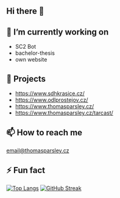 ## Hi there 👋

## 🔭 I’m currently working on
- SC2 Bot
- bachelor-thesis
- own website

## 💾 Projects
- https://www.sdhkrasice.cz/
- https://www.odlprostejov.cz/
- https://www.thomasparsley.cz/
- https://www.thomasparsley.cz/tarcast/

## 📫 How to reach me
<email@thomasparsley.cz>

## ⚡ Fun fact

<div>

[![Top Langs](https://github-readme-stats.vercel.app/api/top-langs/?username=Thomasparsley)](https://github.com/anuraghazra/github-readme-stats)
[![GitHub Streak](https://github-readme-streak-stats.herokuapp.com/?user=DenverCoder1)](https://git.io/streak-stats)
  
 </div>

<!--
**Thomasparsley/Thomasparsley** is a ✨ _special_ ✨ repository because its `README.md` (this file) appears on your GitHub profile.

Here are some ideas to get you started:

- 🔭 I’m currently working on ...
- 🌱 I’m currently learning ...
- 👯 I’m looking to collaborate on ...
- 🤔 I’m looking for help with ...
- 💬 Ask me about ...
- 📫 How to reach me: ...
- 😄 Pronouns: ...
- ⚡ Fun fact: ...
-->
